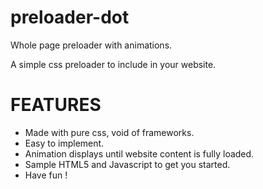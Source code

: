 # preloader-dot
Whole page preloader with animations.

A simple css preloader to include in your website.

# FEATURES
* Made with pure css, void of frameworks.
* Easy to implement.
* Animation displays until website content is fully loaded.
* Sample HTML5 and Javascript to get you started.
* Have fun !
